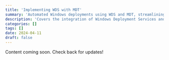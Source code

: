 ```yaml
---
title: 'Implementing WDS with MDT'
summary: 'Automated Windows deployments using WDS and MDT, streamlining OS provisioning and reducing manual effort in IT environments.'
description: 'Covers the integration of Windows Deployment Services and Microsoft Deployment Toolkit, with a focus on task sequences, image management, and deployment automation.'
categories: []
tags: []
date: 2024-04-11
draft: false
---
```


Content coming soon. Check back for updates!